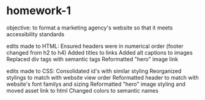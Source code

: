 # homework-1
objective: to format a marketing agency's website so that it meets accessibility standards

edits made to HTML:
  Ensured headers were in numerical order (footer changed from h2 to h4)
  Added titles to links
  Added alt captions to images
  Replaced div tags with semantic tags
  Reformatted "hero" image link
  
edits made to CSS:
  Consolidated id's with similar styling
  Reorganized stylings to match with website view order
  Reformatted header to match with website's font familys and sizing
  Reformatted "hero" image styling and moved asset link to html
  Changed colors to semantic names
  
  
  
